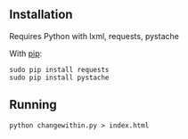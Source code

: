 ## Installation

Requires Python with lxml, requests, pystache

With [pip](https://pypi.python.org/pypi/pip):

    sudo pip install requests
    sudo pip install pystache

## Running

    python changewithin.py > index.html

